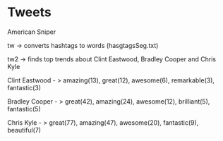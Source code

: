 # Tweets
American Sniper 

tw -> converts hashtags to words (hasgtagsSeg.txt)

tw2 -> finds top trends about Clint Eastwood, Bradley Cooper and Chris Kyle 

Clint Eastwood - > amazing(13), great(12), awesome(6), remarkable(3), fantastic(3)

Bradley Cooper - > great(42), amazing(24), awesome(12), brilliant(5), fantastic(5)

Chris Kyle - > great(77), amazing(47), awesome(20), fantastic(9), beautiful(7)
